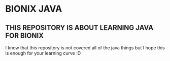 # BIONIX JAVA

## THIS REPOSITORY IS ABOUT LEARNING JAVA FOR BIONIX

I know that this repository is not covered all of the java things
but I hope this is enough for your learning curve :D